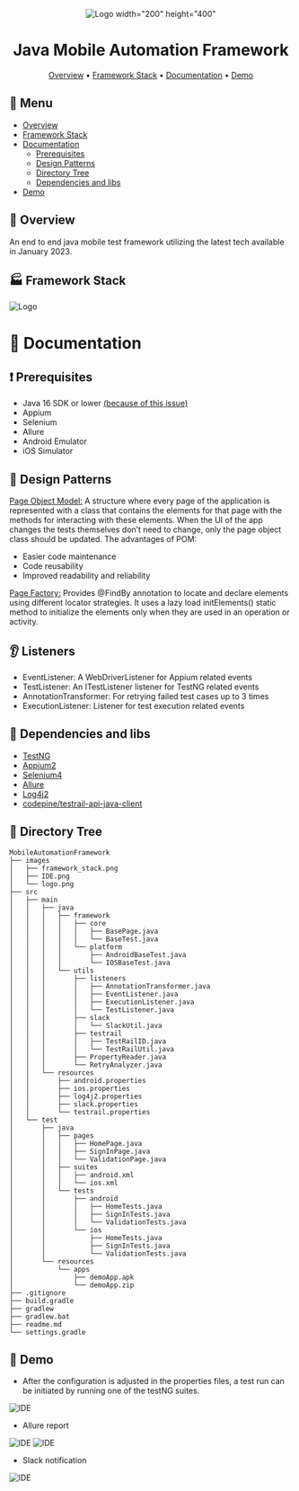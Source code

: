 <div align="center">

![Logo width="200" height="400"](images/logo.png)

# Java Mobile Automation Framework

[//]: # (![Badge]&#40;https://img.shields.io/badge/badge-badge-brightgreen&#41;)

[//]: # (![Badge]&#40;https://img.shields.io/badge/badge-badge-brightgreen&#41;)

[//]: # (![Badge]&#40;https://img.shields.io/badge/badge-badge-brightgreen&#41;)

[Overview](#scroll-overview)
•
[Framework Stack](#factory-framework-stack)
•
[Documentation](#blue_book-documentation)
•
[Demo](#dvd-demo)
</div>

## :bookmark_tabs: Menu

- [Overview](#scroll-overview)
- [Framework Stack](#factory-framework-stack)
- [Documentation](#blue_book-documentation)
    - [Prerequisites](#exclamation-prerequisites)
    - [Design Patterns](#rice_scene-design-patterns)
    - [Directory Tree](#open_file_folder-directory-tree)
    - [Dependencies and libs](#floppy_disk-dependencies-and-libs)
- [Demo](#dvd-demo)

## :scroll: Overview

An end to end java mobile test framework utilizing the latest tech available in January 2023.

## :factory: Framework Stack

![Logo](images/framework_stack.png)

# :blue_book: Documentation

## :exclamation: Prerequisites

- Java 16 SDK or lower [(because of this issue)](https://github.com/appium/java-client/issues/1619)
- Appium
- Selenium
- Allure 
- Android Emulator
- iOS Simulator

## :rice_scene: Design Patterns

[Page Object Model:](https://www.selenium.dev/documentation/test_practices/encouraged/page_object_models/) A structure where every page of the 
application is represented with a class that contains the elements for that page with the methods 
for interacting with these elements. When the UI of the app changes the tests themselves don’t need to change,
only the page object class should be updated. The advantages of POM:
- Easier code maintenance
- Code reusability
- Improved readability and reliability

[Page Factory:](https://www.testim.io/blog/page-factory-in-selenium/) Provides @FindBy annotation to locate and declare elements using different locator strategies. 
It uses a lazy load initElements() static method to initialize the elements only when they are used in an operation 
or activity.

## :ear: Listeners

- EventListener: A WebDriverListener for Appium related events
- TestListener: An ITestListener listener for TestNG related events
- AnnotationTransformer: For retrying failed test cases up to 3 times
- ExecutionListener: Listener for test execution related events

## :floppy_disk: Dependencies and libs

- [TestNG](https://testng.org/doc/documentation-main.html)
- [Appium2](https://github.com/appium/appium)
- [Selenium4](https://github.com/SeleniumHQ/selenium)
- [Allure](https://docs.qameta.io/allure/)
- [Log4j2](https://logging.apache.org/log4j/2.x/)
- [codepine/testrail-api-java-client](https://github.com/codepine/testrail-api-java-client)

## :open_file_folder: Directory Tree

```
MobileAutomationFramework
├── images
│   ├── framework_stack.png
│   ├── IDE.png
│   └── logo.png
├── src
│   ├── main
│   │   ├── java
│   │   │   ├── framework
│   │   │   │   ├── core
│   │   │   │   │   ├── BasePage.java
│   │   │   │   │   └── BaseTest.java
│   │   │   │   └── platform
│   │   │   │       ├── AndroidBaseTest.java
│   │   │   │       └── IOSBaseTest.java
│   │   │   └── utils
│   │   │       ├── listeners
│   │   │       │   ├── AnnotationTransformer.java
│   │   │       │   ├── EventListener.java
│   │   │       │   ├── ExecutionListener.java
│   │   │       │   └── TestListener.java
│   │   │       ├── slack
│   │   │       │   └── SlackUtil.java
│   │   │       ├── testrail
│   │   │       │   ├── TestRailID.java
│   │   │       │   └── TestRailUtil.java
│   │   │       ├── PropertyReader.java
│   │   │       └── RetryAnalyzer.java
│   │   └── resources
│   │       ├── android.properties
│   │       ├── ios.properties
│   │       ├── log4j2.properties
│   │       ├── slack.properties
│   │       └── testrail.properties
│   └── test
│       ├── java
│       │   ├── pages
│       │   │   ├── HomePage.java
│       │   │   ├── SignInPage.java
│       │   │   └── ValidationPage.java
│       │   ├── suites
│       │   │   ├── android.xml
│       │   │   └── ios.xml
│       │   └── tests
│       │       ├── android
│       │       │   ├── HomeTests.java
│       │       │   ├── SignInTests.java
│       │       │   └── ValidationTests.java
│       │       └── ios
│       │           ├── HomeTests.java
│       │           ├── SignInTests.java
│       │           └── ValidationTests.java
│       └── resources
│           └── apps
│               ├── demoApp.apk
│               └── demoApp.zip
├── .gitignore
├── build.gradle
├── gradlew
├── gradlew.bat
├── readme.md
└── settings.gradle
```
## :dvd: Demo

- After the configuration is adjusted in the properties files, a test run can be initiated by running one of the testNG suites.

![IDE](images/test_run.gif)

- Allure report

![IDE](images/allure_1.png)
![IDE](images/allure_2.png)

- Slack notification
  
![IDE](images/slack.png)